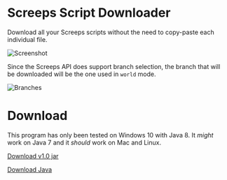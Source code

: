 # Screeps Script Downloader
Download all your Screeps scripts without the need to copy-paste each individual file.

![Screenshot](http://i.imgur.com/ISZYnK4.png)

Since the Screeps API does support branch selection, the branch that will be downloaded will be the one used in `world` mode.

![Branches](http://i.imgur.com/YTJirMC.png)

# Download
This program has only been tested on Windows 10 with Java 8. It _might_ work on Java 7 and it _should_ work on Mac and Linux.

[Download v1.0 jar](https://github.com/Frederikam/Screeps-Script-Downloader/releases/tag/v1.0)

[Download Java](https://www.java.com/en/)
